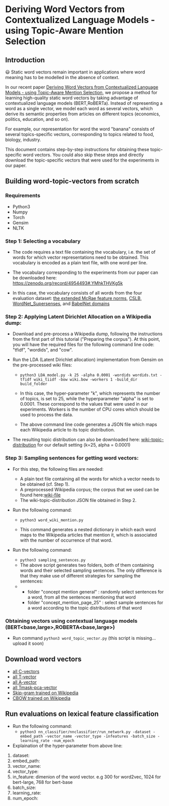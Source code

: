 # Deriving Word Vectors from Contextualized Language Models - using Topic-Aware Mention Selection

## Introduction

:smiley: Static word vectors remain important in applications where word meaning has to be modelled in the absence of context. 

In our recent paper [Deriving Word Vectors from Contextualized Language Models - using Topic-Aware Mention Selection](), we propose a method for learning high-quality static word vectors by taking advantage of contextualized language models (BERT,RoBERTa). Instead of representing a word as a single vector, we model each word as several vectors, which derive its semantic properties from articles on different topics (economics, politics, education, and so on).

For example, our representation for word the word "banana" consists of several topics-specific vectors, corresponding to topics related to food, biology, industry. 

This document contains step-by-step instructions for obtaining these topic-specific word vectors. You could also skip these steps and directly download the topic-specific vectors that were used for the experiments in our paper.

## Building word-topic-vectors from scratch

### Requirements
- Python3
- Numpy
- Torch
- Gensim
- NLTK

### Step 1: Selecting a vocabulary

- The code requires a text file containing the vocabulary, i.e. the set of words for which vector representations need to be obtained. This vocabulary is encoded as a plain text file, with one word per line.

- The vocabulary corresponding to the experiments from our paper can be downloaded here: https://zenodo.org/record/4954493#.YMhkTHVKg5k

- In this case, the vocabulary consists of all words from the four evaluation dataset: [the extended McRae feature norms](https://github.com/mbforbes/physical-commonsense), [CSLB](https://cslb.psychol.cam.ac.uk/propnorms#:~:text=The%20Centre%20for%20Speech%2C%20Language,feature%20representations%20of%20conceptual%20knowledge.), [WordNet_Supersenses](https://wordnet.princeton.edu/), and [BabelNet domains](http://lcl.uniroma1.it/babeldomains/#:~:text=BabelDomains%20is%20a%20unified%20resource,the%20Wikipedia%20featured%20articles%20page.)

### Step 2: Applying Latent Dirichlet Allocation on a Wikipedia dump:

- Download and pre-process a Wikipedia dump, following the instructions from the first part of this tutorial ("Preparing the corpus"). At this point, you will have the required files for the following command line code: "tfidf", "wordids", and "cow".

- Run the LDA (Latent Dirichlet allocation) implementation from Gensim on the pre-processed wiki files: 

  - `python3 LDA_model.py -k 25 -alpha 0.0001 -wordids wordids.txt -tfidf wiki_tiidf -bow wiki.bow -workers 1 -build_dir build_folder` 
 
  - In this case, the hyper-parameter "k", which represents the number of topics, is set to 25, while the hyperparameter "alpha" is set to 0.0001. These correspond to the values that were used in our experiments. Workers is the number of CPU cores which should be used to process the data.

  - The above command line code generates a JSON file which maps each Wikipedia article to its topic distribution.

- The resulting topic distribution can also be downloaded here: [wiki-topic-distribution](https://cf-my.sharepoint.com/:u:/g/personal/wangy306_cardiff_ac_uk/EQGaudFrhFdFllXBh180TEUBS_eXrGLapKex4o3sv98zog?e=kDGVKg) for our default setting (k=25, alpha = 0.0001) 

### Step 3: Sampling sentences for getting word vectors:
- For this step, the following files are needed: 
  - A plain text file containing all the words for which a vector needs to be obtained (cf. Step 1).
  - A preprocessed Wikipedia corpus; the corpus that we used can be found here:[wiki-file](https://cf-my.sharepoint.com/:u:/g/personal/wangy306_cardiff_ac_uk/EYJR4aNwc0pJprgI7dh9TeIBIn5bjcsIQTrB0cyt2A1AOQ?e=0H89AS)
  - The wiki-topic-distribution JSON file obtained in Step 2.

- Run the following command:

  - `python3 word_wiki_mention.py`

  - This command generates a nested dictionary in which each word maps to the Wikipedia articles that mention it, which is associated with the number of occurrence of that word.
- Run the following command:
  - `python3 sampling_sentences.py` 
  - The above script generates two folders, both of them containing words and their selected sampling sentences. The only difference is that they make use of different strategies for sampling the sentences:
  - 
    - folder "concept mention general" : randomly select sentences for a word, from all the sentences mentioning that word 
    - folder "concept_mention_page_25" : select sample sentences for a word according to the topic distributions of that word 

### Obtaining vectors using contextual language models (BERT<base,large>,ROBERTA<base,large>)
- Run command `python3 word_topic_vector.py` (this script is missing... upload it soon)

## Download word vectors

- [all C-vectors](https://zenodo.org/record/4925042#.YMKch3VKg5l) 
- [all T-vector](https://zenodo.org/record/4921323#.YMKcvHVKg5k) 
- [all A-vector](https://zenodo.org/record/4925059#.YMKjPHVKg5k) 
- [all Tmask-pca-vector](https://zenodo.org/record/4925073#.YMKjw3VKg5k)
- [Skip-gram trained on Wikipedia](https://cf-my.sharepoint.com/:t:/g/personal/wangy306_cardiff_ac_uk/ERPqned64qRFv-ri5_jN0CIB5z2V7XlKD9I3qm93A80wAw?e=Uu3LvF)
- [CBOW trained on Wikipedia](https://drive.google.com/file/d/171iSHR6GcL3k4IB2JsblHJuifoFarmFZ/view?usp=sharing)


## Run evaluations on lexical feature classification
- Run the following command: 
  - `python3 nn_classifier/nnclassifier/run_network.py -dataset -embed_path -vector_name -vector_type -infeatures -batch_size -learning_rate -num_epoch`
- Explaination of the hyper-parameter from above line: 
 
 1. dataset:
 2. embed_path:
 3. vector_name:
 4. vector_type:
 5. in_feature: dimenion of the word vector. e.g 300 for word2vec, 1024 for bert-large, 768 for bert-base
 6. batch_size:
 7. learning_rate:
 8. num_epoch:




